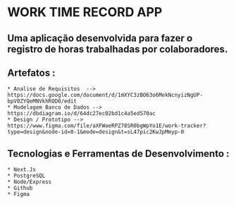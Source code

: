 # WORK TIME RECORD APP

## Uma aplicação desenvolvida para fazer o registro de horas trabalhadas por colaboradores.

## Artefatos :

    * Analise de Requisitos  --> https://docs.google.com/document/d/1mXYC3zBO63o6MekNcnyizNgUP-bpV0ZYQeMNVkhROD0/edit
    * Modelagem Banco de Dados --> https://dbdiagram.io/d/64dc27ec02bd1c4a5ed570ac
    * Design / Prototipo --> https://www.figma.com/file/aXFWoeRPZ78SR0bgWpYo1E/work-tracker?type=design&node-id=0-1&mode=design&t=sL47pic2KwJpMmyp-0

## Tecnologias e Ferramentas de Desenvolvimento :

    * Next.Js
    * PostgreSQL
    * Node/Express
    * Github
    * Figma





